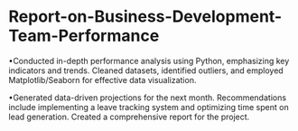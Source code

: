 # Report-on-Business-Development-Team-Performance

•Conducted in-depth performance analysis using Python, emphasizing key indicators and trends.
 Cleaned datasets, identified outliers, and employed Matplotlib/Seaborn for effective data visualization.

•Generated data-driven projections for the next month. Recommendations include implementing a leave tracking system and optimizing time spent on lead generation.
 Created a comprehensive report for the project.
